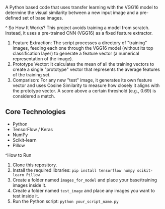 A Python based code that uses transfer learning with the VGG16 model to determine the visual similarity between a new input image and a pre-defined set of base images.

^ So How It Works?
This project avoids training a model from scratch. Instead, it uses a pre-trained CNN (VGG16) as a fixed feature extractor.

1.  Feature Extraction: The script processes a directory of "training" images, feeding each one through the VGG16 model (without its top classification layer) to generate a feature vector (a numerical representation of the image).
   2. Prototype Vector: It calculates the mean of all the training vectors to create a single "prototype" vector that represents the average features of the training set.
3. Comparison: For any new "test" image, it generates its own feature vector and uses Cosine Similarity to measure how closely it aligns with the prototype vector. A score above a certain threshold (e.g., 0.69) is considered a match.

## Core Technologies
- Python
- TensorFlow / Keras
- NumPy
- Scikit-learn
- Pillow

^How to Run

1.  Clone this repository.
2.  Install the required libraries: `pip install tensorflow numpy scikit-learn Pillow`
3.  Create a folder named `images_for_model` and place your base/training images inside it.
4.  Create a folder named `test_image` and place any images you want to test inside it.
5.  Run the Python script: `python your_script_name.py`
